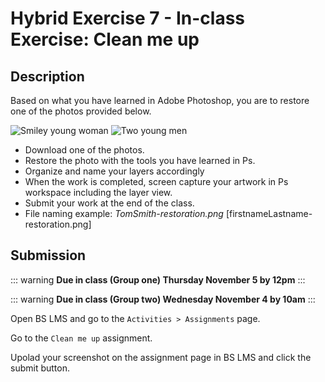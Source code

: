 # Hybrid Exercise 7 - In-class Exercise: Clean me up

## Description

Based on what you have learned in Adobe Photoshop, you are to restore one of the photos provided below.

<img src="../assets/7-1-PS-hybrid.jpg" alt="Smiley young woman"> 
<img src="../assets/7-2-PS-hybrid.jpg" alt="Two young men">

- Download one of the photos.
- Restore the photo with the tools you have learned in Ps.
- Organize and name your layers accordingly
- When the work is completed, screen capture your artwork in Ps workspace including the layer view. 
- Submit your work at the end of the class.
- File naming example: *TomSmith-restoration.png* [firstnameLastname-restoration.png]


## Submission

::: warning
**Due in class (Group one) Thursday November 5 by 12pm**
:::

::: warning
**Due in class (Group two) Wednesday November 4 by 10am**
:::

Open BS LMS and go to the `Activities > Assignments` page.

Go to the `Clean me up` assignment.

Upolad your screenshot on the assignment page in BS LMS and click the submit button.